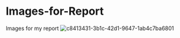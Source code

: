 # Images-for-Report
Images for my report
![c8413431-3b1c-42d1-9647-1ab4c7ba6801](https://user-images.githubusercontent.com/92642163/198897366-7aff7273-0dde-45ba-9fdd-af0ac0b3c927.png)
